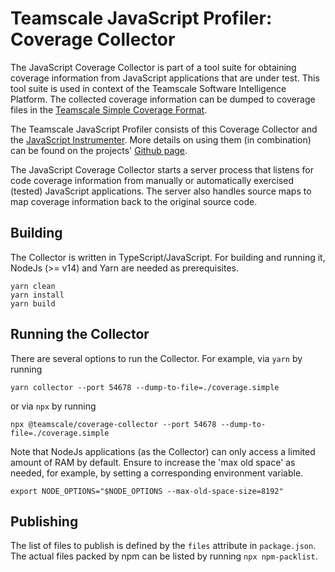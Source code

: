 # Teamscale JavaScript Profiler: Coverage Collector

The JavaScript Coverage Collector is part of a tool suite for obtaining
coverage information from JavaScript applications that are under test.
This tool suite is used in context of the Teamscale Software Intelligence Platform. 
The collected coverage information can be dumped to coverage 
files in the [Teamscale Simple Coverage Format](https://docs.teamscale.com/reference/upload-formats-and-samples/).

The Teamscale JavaScript Profiler consists of this Coverage Collector and the
[JavaScript Instrumenter](https://www.npmjs.com/package/@teamscale/javascript-instrumenter).
More details on using them (in combination) can be found 
on the projects' [Github page](https://github.com/cqse/teamscale-javascript-profiler/).

The JavaScript Coverage Collector starts a server process that listens for 
code coverage information from manually or automatically exercised (tested) 
JavaScript applications. The server also handles source maps to map coverage 
information back to the original source code.

## Building

The Collector is written in TypeScript/JavaScript. For building and running it,
NodeJs (>= v14) and Yarn are needed as prerequisites.

```
yarn clean
yarn install
yarn build
```

## Running the Collector

There are several options to run the Collector. For example, via `yarn` by running

```
yarn collector --port 54678 --dump-to-file=./coverage.simple
```

or via `npx` by running

```
npx @teamscale/coverage-collector --port 54678 --dump-to-file=./coverage.simple
```

Note that NodeJs applications (as the Collector) can only access a limited
amount of RAM by default. Ensure to increase the 'max old space' as needed,
for example, by setting a corresponding environment variable.

```
export NODE_OPTIONS="$NODE_OPTIONS --max-old-space-size=8192"
```

## Publishing

The list of files to publish is defined by the `files` attribute in `package.json`.
The actual files packed by npm can be listed by running `npx npm-packlist`.

